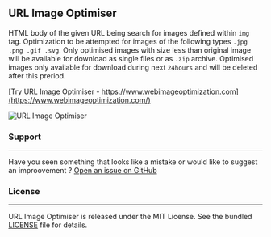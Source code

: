 ## URL Image Optimiser

HTML body of the given URL being search for images defined within ```img``` tag. Optimization to be attempted for images of the following types ```.jpg .png .gif .svg```. Only optimised images with size less than original image will be available for download as single files or as ```.zip``` archive. Optimised images only available for download during next ```24hours``` and will be deleted after this preriod.

[Try URL Image Optimiser - https://www.webimageoptimization.com](https://www.webimageoptimization.com/)

![URL Image Optimiser](https://raw.githubusercontent.com/alexpechkarev/url-image-optimiser/master/url-image-optimiser.png)


### Support
-------
Have you seen something that looks like a mistake or would like to suggest an improovement ?
[Open an issue on GitHub](https://github.com/alexpechkarev/url-image-optimiser/issues)


### License
-------

URL Image Optimiser is released under the MIT License. See the bundled
[LICENSE](https://github.com/alexpechkarev/url-image-optimiser/blob/master/LICENSE)
file for details.
